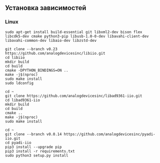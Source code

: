 







## Установка зависимостей

### Linux
    sudo apt-get install build-essential git libxml2-dev bison flex libcdk5-dev cmake python3-pip libusb-1.0-0-dev libavahi-client-dev libavahi-common-dev libaio-dev libzstd-dev
    
    git clone --branch v0.23 https://github.com/analogdevicesinc/libiio.git
    cd libiio
    mkdir build
    cd build
    cmake -DPYTHON_BINDINGS=ON ..
    make -j$(nproc)
    sudo make install
    sudo ldconfig

    cd ~
    git clone https://github.com/analogdevicesinc/libad9361-iio.git
    cd libad9361-iio
    mkdir build
    cd build
    cmake ..
    make -j$(nproc)
    sudo make install

    cd ~
    git clone --branch v0.0.14 https://github.com/analogdevicesinc/pyadi-iio.git
    cd pyadi-iio
    pip3 install --upgrade pip
    pip3 install -r requirements.txt
    sudo python3 setup.py install






